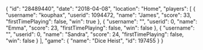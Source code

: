 {
  "id": "28489440",
  "date": "2018-04-08",
  "location": "Home",
  "players": [
    {
      "username": "kouphax",
      "userid": 1094472,
      "name": "James",
      "score": 33,
      "firstTimePlaying": false,
      "win": true
    },
    {
      "username": "",
      "userid": 0,
      "name": "Emma",
      "score": 23,
      "firstTimePlaying": false,
      "win": false
    },
    {
      "username": "",
      "userid": 0,
      "name": "Sandra",
      "score": 24,
      "firstTimePlaying": false,
      "win": false
    }
  ],
  "game": {
    "name": "Dice Heist",
    "id": 197455
  }
}
